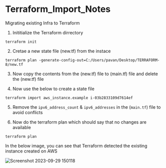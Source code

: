 # Terraform_Import_Notes

Migrating existing Infra to Terraform


1. Inititialize the Terraform dirrectory
``` 
terraform init 
```


2.  Cretae a new state file (new.tf) from the instace 
```
terraform plan -generate-config-out=C:/Users/pavan/Desktop/TERRAFORM-8/new.tf
```


3. Now copy the contents from the (new.tf) file to (main.tf) file and delete the (new.tf) file  


4. Now use the below to create a state file
```
terraform import aws_instance.example i-03b2833109d7614ef
```


5. Remove the `ipv6_address_count` & `ipv6_addresses` in the (`main.tf`) file to avoid conflicts


6. Now do the terraform plan which should say that no changes are available 
```
terraform plan
```

In the below image, you can see that Terraform detected the existing instance created on AWS 

![Screenshot 2023-09-29 150118](https://github.com/Pavan-1997/Terraform_Import_Notes/assets/32020205/35d9b773-e2b9-498c-a7e5-89a893622540)
